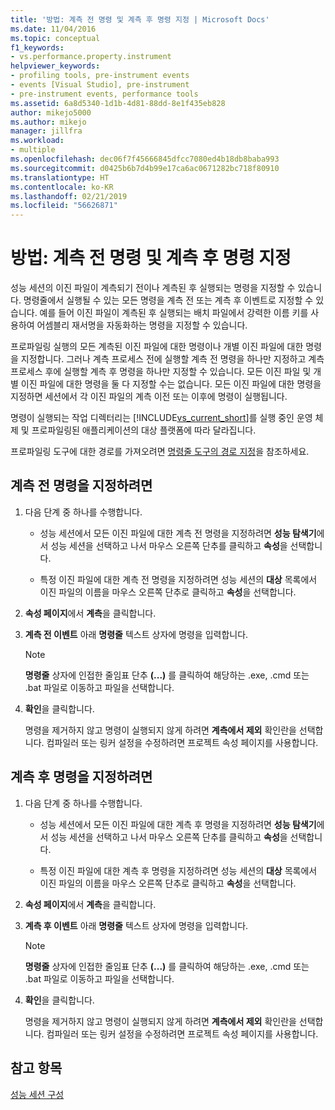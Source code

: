 ```yaml
---
title: '방법: 계측 전 명령 및 계측 후 명령 지정 | Microsoft Docs'
ms.date: 11/04/2016
ms.topic: conceptual
f1_keywords:
- vs.performance.property.instrument
helpviewer_keywords:
- profiling tools, pre-instrument events
- events [Visual Studio], pre-instrument
- pre-instrument events, performance tools
ms.assetid: 6a8d5340-1d1b-4d81-88dd-8e1f435eb828
author: mikejo5000
ms.author: mikejo
manager: jillfra
ms.workload:
- multiple
ms.openlocfilehash: dec06f7f45666845dfcc7080ed4b18db8baba993
ms.sourcegitcommit: d0425b6b7d4b99e17ca6ac0671282bc718f80910
ms.translationtype: HT
ms.contentlocale: ko-KR
ms.lasthandoff: 02/21/2019
ms.locfileid: "56626871"
---
```

# <a name="how-to-specify-pre--and-post-instrument-commands"></a>방법: 계측 전 명령 및 계측 후 명령 지정

성능 세션의 이진 파일이 계측되기 전이나 계측된 후 실행되는 명령을 지정할 수 있습니다. 명령줄에서 실행될 수 있는 모든 명령을 계측 전 또는 계측 후 이벤트로 지정할 수 있습니다. 예를 들어 이진 파일이 계측된 후 실행되는 배치 파일에서 강력한 이름 키를 사용하여 어셈블리 재서명을 자동화하는 명령을 지정할 수 있습니다.

프로파일링 실행의 모든 계측된 이진 파일에 대한 명령이나 개별 이진 파일에 대한 명령을 지정합니다. 그러나 계측 프로세스 전에 실행할 계측 전 명령을 하나만 지정하고 계측 프로세스 후에 실행할 계측 후 명령을 하나만 지정할 수 있습니다. 모든 이진 파일 및 개별 이진 파일에 대한 명령을 둘 다 지정할 수는 없습니다. 모든 이진 파일에 대한 명령을 지정하면 세션에서 각 이진 파일의 계측 이전 또는 이후에 명령이 실행됩니다.

명령이 실행되는 작업 디렉터리는 [!INCLUDE[vs_current_short](../code-quality/includes/vs_current_short_md.md)]를 실행 중인 운영 체제 및 프로파일링된 애플리케이션의 대상 플랫폼에 따라 달라집니다.

프로파일링 도구에 대한 경로를 가져오려면 [명령줄 도구의 경로 지정](../profiling/specifying-the-path-to-profiling-tools-command-line-tools.md)을 참조하세요.

## <a name="to-specify-pre-instrument-commands"></a>계측 전 명령을 지정하려면

1. 다음 단계 중 하나를 수행합니다.

    - 성능 세션에서 모든 이진 파일에 대한 계측 전 명령을 지정하려면 **성능 탐색기**에서 성능 세션을 선택하고 나서 마우스 오른쪽 단추를 클릭하고 **속성**을 선택합니다.

    - 특정 이진 파일에 대한 계측 전 명령을 지정하려면 성능 세션의 **대상** 목록에서 이진 파일의 이름을 마우스 오른쪽 단추로 클릭하고 **속성**을 선택합니다.

2. **속성 페이지**에서 **계측**을 클릭합니다.

3. **계측 전 이벤트** 아래 **명령줄** 텍스트 상자에 명령을 입력합니다.

    > [!NOTE]
    > **명령줄** 상자에 인접한 줄임표 단추 **(...)** 를 클릭하여 해당하는 .exe, .cmd 또는 .bat 파일로 이동하고 파일을 선택합니다.

4. **확인**을 클릭합니다.

     명령을 제거하지 않고 명령이 실행되지 않게 하려면 **계측에서 제외** 확인란을 선택합니다. 컴파일러 또는 링커 설정을 수정하려면 프로젝트 속성 페이지를 사용합니다.

## <a name="to-specify-post-instrument-commands"></a>계측 후 명령을 지정하려면

1. 다음 단계 중 하나를 수행합니다.

    - 성능 세션에서 모든 이진 파일에 대한 계측 후 명령을 지정하려면 **성능 탐색기**에서 성능 세션을 선택하고 나서 마우스 오른쪽 단추를 클릭하고 **속성**을 선택합니다.

    - 특정 이진 파일에 대한 계측 후 명령을 지정하려면 성능 세션의 **대상** 목록에서 이진 파일의 이름을 마우스 오른쪽 단추로 클릭하고 **속성**을 선택합니다.

2. **속성 페이지**에서 **계측**을 클릭합니다.

3. **계측 후 이벤트** 아래 **명령줄** 텍스트 상자에 명령을 입력합니다.

    > [!NOTE]
    > **명령줄** 상자에 인접한 줄임표 단추 **(...)** 를 클릭하여 해당하는 .exe, .cmd 또는 .bat 파일로 이동하고 파일을 선택합니다.

4. **확인**을 클릭합니다.

     명령을 제거하지 않고 명령이 실행되지 않게 하려면 **계측에서 제외** 확인란을 선택합니다. 컴파일러 또는 링커 설정을 수정하려면 프로젝트 속성 페이지를 사용합니다.

## <a name="see-also"></a>참고 항목

[성능 세션 구성](../profiling/configuring-performance-sessions.md)
